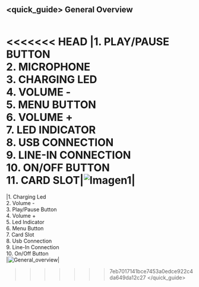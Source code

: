 ## <quick_guide> General Overview

|  |  |
|:-------|:-------|
<<<<<<< HEAD
|1.	PLAY/PAUSE BUTTON <br> 2.	MICROPHONE <br> 3.	CHARGING LED  <br> 4.	VOLUME - <br> 5. MENU BUTTON <br> 6.	VOLUME + <br> 7.	LED INDICATOR <br> 8.	USB CONNECTION <br> 9.	LINE-IN CONNECTION <br> 10. ON/OFF BUTTON <br> 11. CARD SLOT|![Imagen1](http://static.energysistem.com/images/manuals/42026/533417296090b.jpg)|
=======
|1.	Charging Led <Br> 2. Volume - <Br> 3.	Play/Pause Button <Br> 4. Volume + <Br> 5. Led Indicator  <Br> 6.	Menu Button <Br> 7.	Card Slot<Br> 8.	Usb Connection <Br> 9.	Line-In Connection <Br> 10. On/Off Button <Br>|![General_overview](http://static.energysistem.com/images/manuals/42026/53a15f5c56902.jpg)|
>>>>>>> 7eb7017141bce7453a0edce922c4da649da12c27
</quick_guide>
